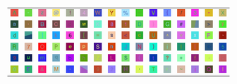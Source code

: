 <table>
<tr>
<td><img src="41.gif"></td>
<td><img src="22.gif"></td>
<td><img src="7A.gif"></td>
<td><img src="40.gif"></td>
<td><img src="21.gif"></td>
<td><img src="34.gif"></td>
<td><img src="57.gif"></td>
<td><img src="59.gif"></td>
<td><img src="25.gif"></td>
<td><img src="5F.gif"></td>
<td><img src="56.gif"></td>
<td><img src="7B.gif"></td>
<td><img src="2F.gif"></td>
<td><img src="33.gif"></td>
<td><img src="2A.gif"></td>
<td><img src="58.gif"></td>
</tr>
<tr>
<td><img src="61.gif"></td>
<td><img src="2C.gif"></td>
<td><img src="42.gif"></td>
<td><img src="43.gif"></td>
<td><img src="3A.gif"></td>
<td><img src="77.gif"></td>
<td><img src="4B.gif"></td>
<td><img src="38.gif"></td>
<td><img src="31.gif"></td>
<td><img src="44.gif"></td>
<td><img src="7D.gif"></td>
<td><img src="47.gif"></td>
<td><img src="23.gif"></td>
<td><img src="gr3.gif"></td>
<td><img src="3E.gif"></td>
<td><img src="79.gif"></td>
</tr>
<tr>
<td><img src="64.gif"></td>
<td><img src="gr1.gif"></td>
<td><img src="5D.gif"></td>
<td><img src="6B.gif"></td>
<td><img src="36.gif"></td>
<td><img src="5B.gif"></td>
<td><img src="3D.gif"></td>
<td><img src="73.gif"></td>
<td><img src="3C.gif"></td>
<td><img src="63.gif"></td>
<td><img src="55.gif"></td>
<td><img src="5E.gif"></td>
<td><img src="76.gif"></td>
<td><img src="78.gif"></td>
<td><img src="46.gif"></td>
<td><img src="60.gif"></td>
</tr>
<tr>
<td><img src="52.gif"></td>
<td><img src="37.gif"></td>
<td><img src="4F.gif"></td>
<td><img src="50.gif"></td>
<td><img src="65.gif"></td>
<td><img src="70.gif"></td>
<td><img src="53.gif"></td>
<td><img src="6E.gif"></td>
<td><img src="4A.gif"></td>
<td><img src="4E.gif"></td>
<td><img src="29.gif"></td>
<td><img src="69.gif"></td>
<td><img src="49.gif"></td>
<td><img src="7C.gif"></td>
<td><img src="6F.gif"></td>
<td><img src="35.gif"></td>
</tr>
<tr>
<td><img src="39.gif"></td>
<td><img src="75.gif"></td>
<td><img src="6D.gif"></td>
<td><img src="71.gif"></td>
<td><img src="62.gif"></td>
<td><img src="68.gif"></td>
<td><img src="5A.gif"></td>
<td><img src="4C.gif"></td>
<td><img src="24.gif"></td>
<td><img src="28.gif"></td>
<td><img src="74.gif"></td>
<td><img src="3F.gif"></td>
<td><img src="2B.gif"></td>
<td><img src="66.gif"></td>
<td><img src="2E.gif"></td>
<td><img src="3B.gif"></td>
</tr>
<tr>
<td><img src="30.gif"></td>
<td><img src="45.gif"></td>
<td><img src="26.gif"></td>
<td><img src="4D.gif"></td>
<td><img src="2D.gif"></td>
<td><img src="gr2.gif"></td>
<td><img src="67.gif"></td>
<td><img src="32.gif"></td>
<td><img src="48.gif"></td>
<td><img src="27.gif"></td>
<td><img src="54.gif"></td>
<td><img src="72.gif"></td>
<td><img src="7E.gif"></td>
<td><img src="6A.gif"></td>
<td><img src="51.gif"></td>
<td><img src="6C.gif"></td>
</tr>
</table>
